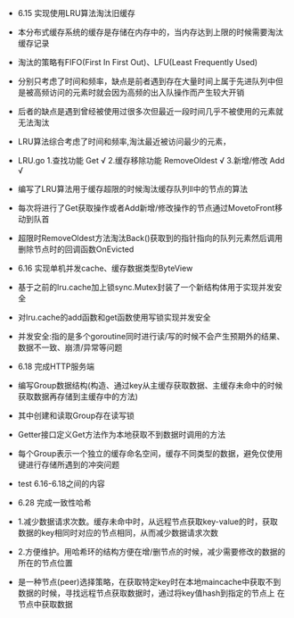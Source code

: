 - 6.15 实现使用LRU算法淘汰旧缓存
- 本分布式缓存系统的缓存是存储在内存中的，当内存达到上限的时候需要淘汰缓存记录
- 淘汰的策略有FIFO(First In First Out)、LFU(Least Frequently Used)
- 分别只考虑了时间和频率，缺点是前者遇到存在大量时间上属于先进队列中但是被高频访问的元素时就会因为高频的出入队操作而产生较大开销
- 后者的缺点是遇到曾经被使用过很多次但最近一段时间几乎不被使用的元素就无法淘汰
- LRU算法综合考虑了时间和频率,淘汰最近被访问最少的元素，
- LRU.go 1.查找功能 Get √ 2.缓存移除功能 RemoveOldest √ 3.新增/修改 Add √
- 编写了LRU算法用于缓存超限的时候淘汰缓存队列ll中的节点的算法
- 每次将进行了Get获取操作或者Add新增/修改操作的节点通过MovetoFront移动到队首
- 超限时RemoveOldest方法淘汰Back()获取到的指针指向的队列元素然后调用删除节点时的回调函数OnEvicted

- 6.16 实现单机并发cache、缓存数据类型ByteView
- 基于之前的lru.cache加上锁sync.Mutex封装了一个新结构体用于实现并发安全
- 对lru.cache的add函数和get函数使用写锁实现并发安全
- 并发安全:指的是多个goroutine同时进行读/写的时候不会产生预期外的结果、数据不一致、崩溃/异常等问题

- 6.18 完成HTTP服务端
- 编写Group数据结构(构造、通过key从主缓存获取数据、主缓存未命中的时候获取数据再存储到主缓存中的方法)
- 其中创建和读取Group存在读写锁
- Getter接口定义Get方法作为本地获取不到数据时调用的方法
- 每个Group表示一个独立的缓存命名空间，缓存不同类型的数据，避免仅使用键进行存储所遇到的冲突问题
- test 6.16-6.18之间的内容

- 6.28 完成一致性哈希 
- 1.减少数据请求次数。缓存未命中时，从远程节点获取key-value的时，获取数据的key相同时对应的节点相同，从而减少数据请求次数
- 2.方便维护。用哈希环的结构方便在增/删节点的时候，减少需要修改的数据的所在的节点位置
- 是一种节点(peer)选择策略，在获取特定key时在本地maincache中获取不到数据的时候，寻找远程节点获取数据时，通过将key值hash到指定的节点上
在节点中获取数据
